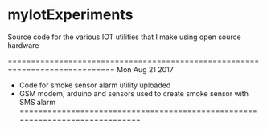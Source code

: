 # myIotExperiments
Source code for the various IOT utilities that I make using open source hardware

=============================================================================
Mon Aug 21 2017
  * Code for smoke sensor alarm utility uploaded
  * GSM modem, arduino and sensors used to create smoke sensor with SMS alarm  
=============================================================================
